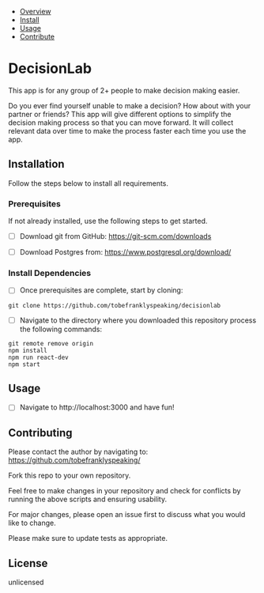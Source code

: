 - [Overview](#DecisionLab)
- [Install](#Installation)
- [Usage](#Usage)
- [Contribute](#Contributing)

# DecisionLab

This app is for any group of 2+ people to make decision making easier.

Do you ever find yourself unable to make a decision? How about with your partner or friends? This app will give different options to simplify the decision making process so that you can move forward. It will collect relevant data over time to make the process faster each time you use the app.


## Installation

Follow the steps below to install all requirements.


### Prerequisites

If not already installed, use the following steps to get started.

- [ ] Download git from GitHub: https://git-scm.com/downloads

- [ ]  Download Postgres from: https://www.postgresql.org/download/


### Install Dependencies

- [ ]  Once prerequisites are complete, start by cloning:
```
git clone https://github.com/tobefranklyspeaking/decisionlab
```
- [ ]  Navigate to the directory where you downloaded this repository process the following commands:
```
git remote remove origin
npm install
npm run react-dev
npm start
```


## Usage

- [ ]  Navigate to http://localhost:3000 and have fun!


## Contributing
Please contact the author by navigating to:
https://github.com/tobefranklyspeaking/

Fork this repo to your own repository.

Feel free to make changes in your repository and check for conflicts by running the above scripts and ensuring usability.

For major changes, please open an issue first to discuss what you would like to change.

Please make sure to update tests as appropriate.


## License
unlicensed